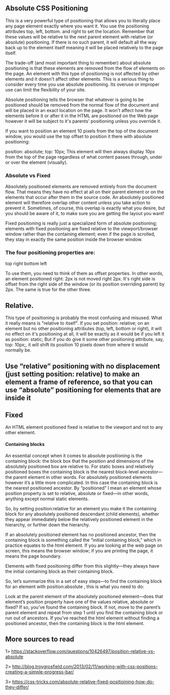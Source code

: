 ## Absolute CSS Positioning

This is a very powerful type of positioning that allows you to literally place any page element exactly where you want it. You use the positioning attributes top, left, bottom. and right to set the location. Remember that these values will be relative to the next parent element with relative (or absolute) positioning. If there is no such parent, it will default all the way back up to the <html> element itself meaning it will be placed relatively to the page itself.

The trade-off (and most important thing to remember) about absolute positioning is that these elements are removed from the flow of elements on the page. An element with this type of positioning is not affected by other elements and it doesn't affect other elements. This is a serious thing to consider every time you use absolute positioning. Its overuse or improper use can limit the flexibility of your site.

Absolute positioning tells the browser that whatever is going to be positioned should be removed from the normal flow of the document and will be placed in an exact location on the page. It won't affect how the elements before it or after it in the HTML are positioned on the Web page however it will be subject to it's parents' positioning unless you override it.

If you want to position an element 10 pixels from the top of the document window, you would use the top offset to position it there with absolute positioning:

position: absolute;
top: 10px;
This element will then always display 10px from the top of the page regardless of what content passes through, under or over the element (visually).

### Absolute vs Fixed

Absolutely positioned elements are removed entirely from the document flow. That means they have no effect at all on their parent element or on the elements that occur after them in the source code. An absolutely positioned element will therefore overlap other content unless you take action to prevent it. Sometimes, of course, this overlap is exactly what you desire, but you should be aware of it, to make sure you are getting the layout you want!

Fixed positioning is really just a specialized form of absolute positioning; elements with fixed positioning are fixed relative to the viewport/browser window rather than the containing element; even if the page is scrolled, they stay in exactly the same position inside the browser window.

### The four positioning properties are:

top
right
bottom
left

To use them, you need to think of them as offset properties. In other words, an element positioned right: 2px is not moved right 2px. It's right side is offset from the right side of the window (or its position overriding parent) by 2px. The same is true for the other three.

## Relative.

This type of positioning is probably the most confusing and misused. What it really means is "relative to itself". If you set position: relative; on an element but no other positioning attributes (top, left, bottom or right), it will no effect on it's positioning at all, it will be exactly as it would be if you left it as position: static; But if you do give it some other positioning attribute, say, top: 10px;, it will shift its position 10 pixels down from where it would normally be.

## Use “relative” positioning with no displacement (just setting position: relative) to make an element a frame of reference, so that you can use “absolute” positioning for elements that are inside it

## Fixed

An HTML element positioned fixed is relative to the viewport and not to any other element.

#### Containing blocks

An essential concept when it comes to absolute positioning is the containing block: the block box that the position and dimensions of the absolutely positioned box are relative to. For static boxes and relatively positioned boxes the containing block is the nearest block-level ancestor—the parent element in other words. For absolutely positioned elements however it’s a little more complicated. In this case the containing block is the nearest positioned ancestor. By “positioned” I mean an element whose position property is set to relative, absolute or fixed—in other words, anything except normal static elements.

So, by setting position:relative for an element you make it the containing block for any absolutely positioned descendant (child elements), whether they appear immediately below the relatively positioned element in the hierarchy, or further down the hierarchy.

If an absolutely positioned element has no positioned ancestor, then the containing block is something called the “initial containing block,” which in practice equates to the html element. If you are looking at the web page on screen, this means the browser window; if you are printing the page, it means the page boundary.

Elements with fixed positioning differ from this slightly—they always have the initial containing block as their containing block.

So, let’s summarize this in a set of easy steps—to find the containing block for an element with position:absolute , this is what you need to do:

Look at the parent element of the absolutely positioned element—does that element’s position property have one of the values relative, absolute or fixed?
If so, you’ve found the containing block.
If not, move to the parent’s parent element and repeat from step 1 until you find the containing block or run out of ancestors.
If you’ve reached the html element without finding a positioned ancestor, then the containing block is the html element.

## More sources to read

1> https://stackoverflow.com/questions/10426497/position-relative-vs-absolute

2> http://blog.troygrosfield.com/2013/02/11/working-with-css-positions-creating-a-simple-progress-bar/

3> https://css-tricks.com/absolute-relative-fixed-positioining-how-do-they-differ/
